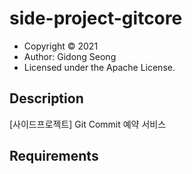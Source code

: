 # side-project-gitcore

* Copyright &copy; 2021
* Author: Gidong Seong
* Licensed under the Apache License.


## Description ##
[사이드프로젝트] Git Commit 예약 서비스

## Requirements ##
